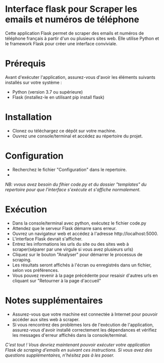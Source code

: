 # Interface flask pour Scraper les emails et numéros de téléphone
Cette application Flask permet de scraper des emails et numéros de téléphone français à partir d'un ou plusieurs sites web. 
Elle utilise Python et le framework Flask pour créer une interface conviviale.

# Prérequis
Avant d'exécuter l'application, assurez-vous d'avoir les éléments suivants installés sur votre système :

- Python (version 3.7 ou supérieure)
- Flask (installez-le en utilisant pip install flask)


# Installation
- Clonez ou téléchargez ce dépôt sur votre machine.
- Ouvrez une console/terminal et accédez au répertoire du projet.

# Configuration
- Recherchez le fichier "Configuration" dans le repertoire.
- 
_NB: vvous avez besoin du fihier code.py et du dossier "templates" du repertoire pour que l'interface s'exécute et s'affiche normalement._

# Exécution
- Dans la console/terminal avec python, exécutez le fichier code.py
- Attendez que le serveur Flask démarre sans erreur.
- Ouvrez un navigateur web et accédez à l'adresse http://localhost:5000.
- L'interface Flask devrait s'afficher.
- Entrez les informations les urls du site ou des sites web à scraper(séparer par une virgule si vous avez plusieurs urls)
- Cliquez sur le bouton "Analyser" pour démarrer le processus de scraping.
- Les résultats seront affichés à l'écran ou enregistrés dans un fichier, selon vos préférences.
- Vous pouvez revenir à la page précédente pour resaisir d'autres urls en cliquant sur "Retourner à la page d'accueil"

# Notes supplémentaires
- Assurez-vous que votre machine est connectée à Internet pour pouvoir accéder aux sites web à scraper.
- Si vous rencontrez des problèmes lors de l'exécution de l'application, assurez-vous d'avoir installé correctement les dépendances et vérifiez les messages d'erreur affichés dans la console/terminal.


_C'est tout ! Vous devriez maintenant pouvoir exécuter votre application Flask de scraping d'emails en suivant ces instructions. Si vous avez des questions supplémentaires, n'hésitez pas à les poser._


